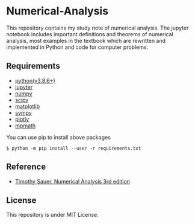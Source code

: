 # Numerical-Analysis 

This repository contains my study note of numerical analysis. The jupyter notebook includes important definitions and theorems of numerical analysis, most examples in the textbook which are rewritten and implemented in Python and code for computer problems.

## Requirements

- [python(v3.8.6+)](https://www.python.org/)
- [jupyter](http://jupyter.org/)
- [numpy](http://www.numpy.org/)
- [scipy](https://www.scipy.org/)
- [matplotlib](https://matplotlib.org/)
- [sympy](http://www.sympy.org/en/index.html)
- [plotly](https://plot.ly/)
- [mpmath](http://mpmath.org/)

You can use pip to install above packages 

```
$ python -m pip install --user -r requirements.txt
```

## Reference

- [Timothy Sauer, Numerical Analysis 3rd edition](https://www.pearson.com/us/higher-education/program/Sauer-Numerical-Analysis-3rd-Edition/PGM1735484.html)

## License

This repository is under MIT License.